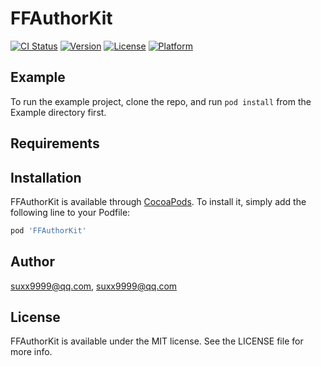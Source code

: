 # FFAuthorKit

[![CI Status](https://img.shields.io/travis/suxx9999@qq.com/FFAuthorKit.svg?style=flat)](https://travis-ci.org/suxx9999@qq.com/FFAuthorKit)
[![Version](https://img.shields.io/cocoapods/v/FFAuthorKit.svg?style=flat)](https://cocoapods.org/pods/FFAuthorKit)
[![License](https://img.shields.io/cocoapods/l/FFAuthorKit.svg?style=flat)](https://cocoapods.org/pods/FFAuthorKit)
[![Platform](https://img.shields.io/cocoapods/p/FFAuthorKit.svg?style=flat)](https://cocoapods.org/pods/FFAuthorKit)

## Example

To run the example project, clone the repo, and run `pod install` from the Example directory first.

## Requirements

## Installation

FFAuthorKit is available through [CocoaPods](https://cocoapods.org). To install
it, simply add the following line to your Podfile:

```ruby
pod 'FFAuthorKit'
```

## Author

suxx9999@qq.com, suxx9999@qq.com

## License

FFAuthorKit is available under the MIT license. See the LICENSE file for more info.
